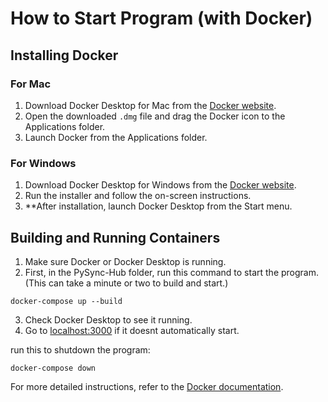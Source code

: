 # How to Start Program (with Docker)

## Installing Docker

### For Mac
1. Download Docker Desktop for Mac from the [Docker website](https://www.docker.com/products/docker-desktop).
2. Open the downloaded `.dmg` file and drag the Docker icon to the Applications folder.
3. Launch Docker from the Applications folder.

### For Windows
1. Download Docker Desktop for Windows from the [Docker website](https://www.docker.com/products/docker-desktop).
2. Run the installer and follow the on-screen instructions.
3. **After installation, launch Docker Desktop from the Start menu.

## Building and Running Containers

1. Make sure Docker or Docker Desktop is running.
2. First, in the PySync-Hub folder, run this command to start the program. (This can take a minute or two to build and start.) 
```
docker-compose up --build
```
3. Check Docker Desktop to see it running.
4. Go to [localhost:3000](http://localhost:3000/) if it doesnt automatically start.

run this to shutdown the program:
```
docker-compose down
```

For more detailed instructions, refer to the [Docker documentation](https://docs.docker.com/get-started/).